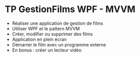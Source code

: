 # TP GestionFilms WPF - MVVM

- Réaliser une application de gestion de films
- Utiliser WPF et le pattern MVVM
- Créer, modifier ou supprimer des films
- Application en plein écran
- Démarrer le film avec un programme externe
- En bonus : créer un lecteur vidéo

